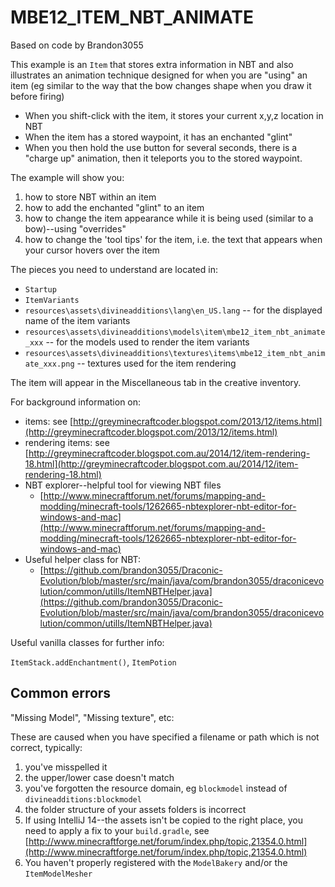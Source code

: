 # MBE12_ITEM_NBT_ANIMATE

Based on code by Brandon3055

This example is an `Item` that stores extra information in NBT and also illustrates an animation technique designed for when you are "using" an item (eg similar to the way that the bow changes shape when you draw it before firing)

* When you shift-click with the item, it stores your current x,y,z location in NBT
* When the item has a stored waypoint, it has an enchanted "glint"
* When you then hold the use button for several seconds, there is a "charge up" animation, then it teleports you to the stored waypoint.

The example will show you:

1. how to store NBT within an item
1. how to add the enchanted "glint" to an item
1. how to change the item appearance while it is being used (similar to a bow)--using "overrides"
1. how to change the 'tool tips' for the item, i.e. the text that appears when your cursor hovers over the item

The pieces you need to understand are located in:

* `Startup`
* `ItemVariants`
* `resources\assets\divineadditions\lang\en_US.lang` -- for the displayed name of the item variants
* `resources\assets\divineadditions\models\item\mbe12_item_nbt_animate_xxx` -- for the models used to render the item variants
* `resources\assets\divineadditions\textures\items\mbe12_item_nbt_animate_xxx.png` -- textures used for the item rendering

The item will appear in the Miscellaneous tab in the creative inventory.

For background information on:

* items: see [http://greyminecraftcoder.blogspot.com/2013/12/items.html](http://greyminecraftcoder.blogspot.com/2013/12/items.html)
* rendering items: see [http://greyminecraftcoder.blogspot.com.au/2014/12/item-rendering-18.html](http://greyminecraftcoder.blogspot.com.au/2014/12/item-rendering-18.html)
* NBT explorer--helpful tool for viewing NBT files
    * [http://www.minecraftforum.net/forums/mapping-and-modding/minecraft-tools/1262665-nbtexplorer-nbt-editor-for-windows-and-mac](http://www.minecraftforum.net/forums/mapping-and-modding/minecraft-tools/1262665-nbtexplorer-nbt-editor-for-windows-and-mac)
* Useful helper class for NBT:
    * [https://github.com/brandon3055/Draconic-Evolution/blob/master/src/main/java/com/brandon3055/draconicevolution/common/utills/ItemNBTHelper.java](https://github.com/brandon3055/Draconic-Evolution/blob/master/src/main/java/com/brandon3055/draconicevolution/common/utills/ItemNBTHelper.java)

Useful vanilla classes for further info:

`ItemStack.addEnchantment()`, `ItemPotion`

## Common errors

"Missing Model", "Missing texture", etc:

These are caused when you have specified a filename or path which is not correct, typically:

1. you've misspelled it
1. the upper/lower case doesn't match
1. you've forgotten the resource domain, eg `blockmodel` instead of `divineadditions:blockmodel`
1. the folder structure of your assets folders is incorrect
1. If using IntelliJ 14--the assets isn't be copied to the right place, you need to apply a fix to your `build.gradle`, see [http://www.minecraftforge.net/forum/index.php/topic,21354.0.html](http://www.minecraftforge.net/forum/index.php/topic,21354.0.html)
1. You haven't properly registered with the `ModelBakery` and/or the `ItemModelMesher`
